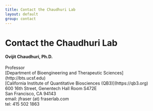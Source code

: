 ```yaml
---
title: Contact the Chaudhuri Lab
layout: default
group: contact
---
```


# Contact the Chaudhuri Lab

<div class="col-md-4">

  <h4>Ovijit Chaudhuri, Ph.D.</h4>
  Professor<br>
  [Department of Bioengineering and Therapeutic Sciences](http://bts.ucsf.edu)<br>
  [California Institute of Quantitative Biosciences (QB3)](https://qb3.org)<br>
  600 16th Street, Genentech Hall Room S472E<br>
  San Francisco, CA 94143<br>
  email: jfraser (at) fraserlab.com <br>
  tel: 415 502 1863

</div>
